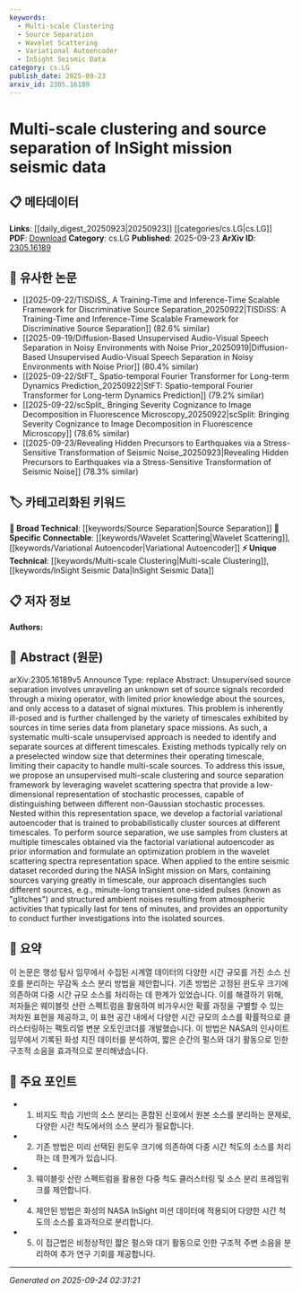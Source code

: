 ```yaml
---
keywords:
  - Multi-scale Clustering
  - Source Separation
  - Wavelet Scattering
  - Variational Autoencoder
  - InSight Seismic Data
category: cs.LG
publish_date: 2025-09-23
arxiv_id: 2305.16189
---
```


<!-- KEYWORD_LINKING_METADATA:
{
  "processed_timestamp": "2025-09-24T02:31:21.199980",
  "vocabulary_version": "1.0",
  "selected_keywords": [
    "Multi-scale Clustering",
    "Source Separation",
    "Wavelet Scattering",
    "Variational Autoencoder",
    "InSight Seismic Data"
  ],
  "rejected_keywords": [],
  "similarity_scores": {
    "Multi-scale Clustering": 0.78,
    "Source Separation": 0.8,
    "Wavelet Scattering": 0.79,
    "Variational Autoencoder": 0.77,
    "InSight Seismic Data": 0.75
  },
  "extraction_method": "AI_prompt_based",
  "budget_applied": true,
  "candidates_json": {
    "candidates": [
      {
        "surface": "multi-scale clustering",
        "canonical": "Multi-scale Clustering",
        "aliases": [
          "multi-scale analysis",
          "multi-scale method"
        ],
        "category": "unique_technical",
        "rationale": "This approach is central to the paper and connects to methodologies dealing with data at various scales.",
        "novelty_score": 0.75,
        "connectivity_score": 0.65,
        "specificity_score": 0.8,
        "link_intent_score": 0.78
      },
      {
        "surface": "source separation",
        "canonical": "Source Separation",
        "aliases": [
          "signal separation",
          "blind source separation"
        ],
        "category": "broad_technical",
        "rationale": "A fundamental concept in signal processing, linking to various separation techniques.",
        "novelty_score": 0.55,
        "connectivity_score": 0.85,
        "specificity_score": 0.7,
        "link_intent_score": 0.8
      },
      {
        "surface": "wavelet scattering spectra",
        "canonical": "Wavelet Scattering",
        "aliases": [
          "wavelet transform",
          "scattering transform"
        ],
        "category": "specific_connectable",
        "rationale": "A key technique for representing stochastic processes, useful in various signal processing tasks.",
        "novelty_score": 0.68,
        "connectivity_score": 0.78,
        "specificity_score": 0.82,
        "link_intent_score": 0.79
      },
      {
        "surface": "factorial variational autoencoder",
        "canonical": "Variational Autoencoder",
        "aliases": [
          "F-VAE",
          "factorial VAE"
        ],
        "category": "specific_connectable",
        "rationale": "A specific model variant that enhances clustering capabilities, linking to deep learning methodologies.",
        "novelty_score": 0.7,
        "connectivity_score": 0.82,
        "specificity_score": 0.85,
        "link_intent_score": 0.77
      },
      {
        "surface": "InSight mission seismic data",
        "canonical": "InSight Seismic Data",
        "aliases": [
          "Mars seismic data",
          "InSight mission data"
        ],
        "category": "unique_technical",
        "rationale": "Specific to the NASA mission, providing context for planetary data analysis.",
        "novelty_score": 0.8,
        "connectivity_score": 0.6,
        "specificity_score": 0.9,
        "link_intent_score": 0.75
      }
    ],
    "ban_list_suggestions": [
      "method",
      "approach",
      "process",
      "framework"
    ]
  },
  "decisions": [
    {
      "candidate_surface": "multi-scale clustering",
      "resolved_canonical": "Multi-scale Clustering",
      "decision": "linked",
      "scores": {
        "novelty": 0.75,
        "connectivity": 0.65,
        "specificity": 0.8,
        "link_intent": 0.78
      }
    },
    {
      "candidate_surface": "source separation",
      "resolved_canonical": "Source Separation",
      "decision": "linked",
      "scores": {
        "novelty": 0.55,
        "connectivity": 0.85,
        "specificity": 0.7,
        "link_intent": 0.8
      }
    },
    {
      "candidate_surface": "wavelet scattering spectra",
      "resolved_canonical": "Wavelet Scattering",
      "decision": "linked",
      "scores": {
        "novelty": 0.68,
        "connectivity": 0.78,
        "specificity": 0.82,
        "link_intent": 0.79
      }
    },
    {
      "candidate_surface": "factorial variational autoencoder",
      "resolved_canonical": "Variational Autoencoder",
      "decision": "linked",
      "scores": {
        "novelty": 0.7,
        "connectivity": 0.82,
        "specificity": 0.85,
        "link_intent": 0.77
      }
    },
    {
      "candidate_surface": "InSight mission seismic data",
      "resolved_canonical": "InSight Seismic Data",
      "decision": "linked",
      "scores": {
        "novelty": 0.8,
        "connectivity": 0.6,
        "specificity": 0.9,
        "link_intent": 0.75
      }
    }
  ]
}
-->

# Multi-scale clustering and source separation of InSight mission seismic data

## 📋 메타데이터

**Links**: [[daily_digest_20250923|20250923]] [[categories/cs.LG|cs.LG]]
**PDF**: [Download](https://arxiv.org/pdf/2305.16189.pdf)
**Category**: cs.LG
**Published**: 2025-09-23
**ArXiv ID**: [2305.16189](https://arxiv.org/abs/2305.16189)

## 🔗 유사한 논문
- [[2025-09-22/TISDiSS_ A Training-Time and Inference-Time Scalable Framework for Discriminative Source Separation_20250922|TISDiSS: A Training-Time and Inference-Time Scalable Framework for Discriminative Source Separation]] (82.6% similar)
- [[2025-09-19/Diffusion-Based Unsupervised Audio-Visual Speech Separation in Noisy Environments with Noise Prior_20250919|Diffusion-Based Unsupervised Audio-Visual Speech Separation in Noisy Environments with Noise Prior]] (80.4% similar)
- [[2025-09-22/StFT_ Spatio-temporal Fourier Transformer for Long-term Dynamics Prediction_20250922|StFT: Spatio-temporal Fourier Transformer for Long-term Dynamics Prediction]] (79.2% similar)
- [[2025-09-22/scSplit_ Bringing Severity Cognizance to Image Decomposition in Fluorescence Microscopy_20250922|scSplit: Bringing Severity Cognizance to Image Decomposition in Fluorescence Microscopy]] (78.6% similar)
- [[2025-09-23/Revealing Hidden Precursors to Earthquakes via a Stress-Sensitive Transformation of Seismic Noise_20250923|Revealing Hidden Precursors to Earthquakes via a Stress-Sensitive Transformation of Seismic Noise]] (78.3% similar)

## 🏷️ 카테고리화된 키워드
**🧠 Broad Technical**: [[keywords/Source Separation|Source Separation]]
**🔗 Specific Connectable**: [[keywords/Wavelet Scattering|Wavelet Scattering]], [[keywords/Variational Autoencoder|Variational Autoencoder]]
**⚡ Unique Technical**: [[keywords/Multi-scale Clustering|Multi-scale Clustering]], [[keywords/InSight Seismic Data|InSight Seismic Data]]

## 📋 저자 정보

**Authors:** 

## 📄 Abstract (원문)

arXiv:2305.16189v5 Announce Type: replace 
Abstract: Unsupervised source separation involves unraveling an unknown set of source signals recorded through a mixing operator, with limited prior knowledge about the sources, and only access to a dataset of signal mixtures. This problem is inherently ill-posed and is further challenged by the variety of timescales exhibited by sources in time series data from planetary space missions. As such, a systematic multi-scale unsupervised approach is needed to identify and separate sources at different timescales. Existing methods typically rely on a preselected window size that determines their operating timescale, limiting their capacity to handle multi-scale sources. To address this issue, we propose an unsupervised multi-scale clustering and source separation framework by leveraging wavelet scattering spectra that provide a low-dimensional representation of stochastic processes, capable of distinguishing between different non-Gaussian stochastic processes. Nested within this representation space, we develop a factorial variational autoencoder that is trained to probabilistically cluster sources at different timescales. To perform source separation, we use samples from clusters at multiple timescales obtained via the factorial variational autoencoder as prior information and formulate an optimization problem in the wavelet scattering spectra representation space. When applied to the entire seismic dataset recorded during the NASA InSight mission on Mars, containing sources varying greatly in timescale, our approach disentangles such different sources, e.g., minute-long transient one-sided pulses (known as "glitches") and structured ambient noises resulting from atmospheric activities that typically last for tens of minutes, and provides an opportunity to conduct further investigations into the isolated sources.

## 📝 요약

이 논문은 행성 탐사 임무에서 수집된 시계열 데이터의 다양한 시간 규모를 가진 소스 신호를 분리하는 무감독 소스 분리 방법을 제안합니다. 기존 방법은 고정된 윈도우 크기에 의존하여 다중 시간 규모 소스를 처리하는 데 한계가 있었습니다. 이를 해결하기 위해, 저자들은 웨이블릿 산란 스펙트럼을 활용하여 비가우시안 확률 과정을 구별할 수 있는 저차원 표현을 제공하고, 이 표현 공간 내에서 다양한 시간 규모의 소스를 확률적으로 클러스터링하는 팩토리얼 변분 오토인코더를 개발했습니다. 이 방법은 NASA의 인사이트 임무에서 기록된 화성 지진 데이터를 분석하여, 짧은 순간의 펄스와 대기 활동으로 인한 구조적 소음을 효과적으로 분리해냈습니다.

## 🎯 주요 포인트

- 1. 비지도 학습 기반의 소스 분리는 혼합된 신호에서 원본 소스를 분리하는 문제로, 다양한 시간 척도에서의 소스 분리가 필요합니다.
- 2. 기존 방법은 미리 선택된 윈도우 크기에 의존하여 다중 시간 척도의 소스를 처리하는 데 한계가 있습니다.
- 3. 웨이블릿 산란 스펙트럼을 활용한 다중 척도 클러스터링 및 소스 분리 프레임워크를 제안합니다.
- 4. 제안된 방법은 화성의 NASA InSight 미션 데이터에 적용되어 다양한 시간 척도의 소스를 효과적으로 분리합니다.
- 5. 이 접근법은 비정상적인 짧은 펄스와 대기 활동으로 인한 구조적 주변 소음을 분리하여 추가 연구 기회를 제공합니다.


---

*Generated on 2025-09-24 02:31:21*